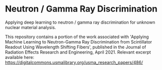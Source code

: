 # Neutron / Gamma Ray Discrimination

Applying deep learning to neutron / gamma ray discrimination for unknown nuclear material analysis.

This repository contains a portion of the work associated with 'Applying Machine Learning to Neutron-Gamma Ray Discrimination from Scintillator Readout Using Wavelength Shifting Fibers', published in the Journal of Radiation Effects Research and Engineering, April 2021. Relevant excerpt available here: https://digitalcommons.usmalibrary.org/usma_research_papers/486/
